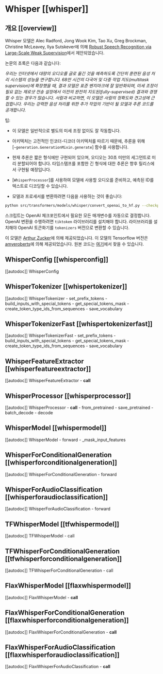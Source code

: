<!--Copyright 2022 The HuggingFace Team. All rights reserved.

Licensed under the Apache License, Version 2.0 (the "License"); you may not use this file except in compliance with
the License. You may obtain a copy of the License at

http://www.apache.org/licenses/LICENSE-2.0

Unless required by applicable law or agreed to in writing, software distributed under the License is distributed on
an "AS IS" BASIS, WITHOUT WARRANTIES OR CONDITIONS OF ANY KIND, either express or implied. See the License for the
specific language governing permissions and limitations under the License.

⚠️ Note that this file is in Markdown but contain specific syntax for our doc-builder (similar to MDX) that may not be
rendered properly in your Markdown viewer.

-->

# Whisper [[whisper]]

## 개요 [[overview]]

Whisper 모델은 Alec Radford, Jong Wook Kim, Tao Xu, Greg Brockman, Christine McLeavey, Ilya Sutskever에 의해 [Robust Speech Recognition via Large-Scale Weak Supervision](https://cdn.openai.com/papers/whisper.pdf)에서 제안되었습니다.

논문의 초록은 다음과 같습니다:

*우리는 인터넷에서 대량의 오디오를 글로 옮긴 것을 예측하도록 간단히 훈련된 음성 처리 시스템의 성능을 연구합니다. 68만 시간의 다국어 및 다중 작업 지도(multitask supervision)에 확장했을 때, 결과 모델은 표준 벤치마크에 잘 일반화되며, 미세 조정이 필요 없는 제로샷 전송 설정에서 이전의 완전히 지도된(fully-supervised) 결과와 경쟁할 수 있는 경우가 많습니다. 사람과 비교하면, 이 모델은 사람의 정확도와 견고성에 근접합니다. 우리는 강력한 음성 처리를 위한 추가 작업의 기반이 될 모델과 추론 코드를 공개합니다.*



팁:

- 이 모델은 일반적으로 별도의 미세 조정 없이도 잘 작동합니다.
- 아키텍처는 고전적인 인코더-디코더 아키텍처를 따르기 때문에, 추론을 위해 [`~generation.GenerationMixin.generate`] 함수를 사용합니다.
- 현재 추론은 짧은 형식에만 구현되어 있으며, 오디오는 30초 미만의 세그먼트로 미리 분할되어야 합니다. 타임스탬프를 포함한 긴 형식에 대한 추론은 향후 릴리스에서 구현될 예정입니다.
- [`WhisperProcessor`]를 사용하여 모델에 사용할 오디오를 준비하고, 예측된 ID를 텍스트로 디코딩할 수 있습니다.

- 모델과 프로세서를 변환하려면 다음을 사용하는 것이 좋습니다:

```bash
python src/transformers/models/whisper/convert_openai_to_hf.py --checkpoint_path "" --pytorch_dump_folder_path "Arthur/whisper-3" --convert_preprocessor True
```
스크립트는 OpenAI 체크포인트에서 필요한 모든 매개변수를 자동으로 결정합니다. OpenAI 변환을 수행하려면 `tiktoken` 라이브러리를 설치해야 합니다.
라이브러리를 설치해야 OpenAI 토큰화기를 `tokenizers` 버전으로 변환할 수 있습니다.

이 모델은 [Arthur Zucker](https://huggingface.co/ArthurZ)에 의해 제공되었습니다. 이 모델의 Tensorflow 버전은 [amyeroberts](https://huggingface.co/amyeroberts)에 의해 제공되었습니다.
원본 코드는 [여기](https://github.com/openai/whisper)에서 찾을 수 있습니다.



## WhisperConfig [[whisperconfig]]

[[autodoc]] WhisperConfig

## WhisperTokenizer [[whispertokenizer]]

[[autodoc]] WhisperTokenizer
    - set_prefix_tokens
    - build_inputs_with_special_tokens
    - get_special_tokens_mask
    - create_token_type_ids_from_sequences
    - save_vocabulary

## WhisperTokenizerFast [[whispertokenizerfast]]

[[autodoc]] WhisperTokenizerFast
    - set_prefix_tokens
    - build_inputs_with_special_tokens
    - get_special_tokens_mask
    - create_token_type_ids_from_sequences
    - save_vocabulary

## WhisperFeatureExtractor [[whisperfeatureextractor]]

[[autodoc]] WhisperFeatureExtractor
    - __call__

## WhisperProcessor [[whisperprocessor]]

[[autodoc]] WhisperProcessor
    - __call__
    - from_pretrained
    - save_pretrained
    - batch_decode
    - decode

## WhisperModel [[whispermodel]]

[[autodoc]] WhisperModel
    - forward
    - _mask_input_features

## WhisperForConditionalGeneration [[whisperforconditionalgeneration]]

[[autodoc]] WhisperForConditionalGeneration
    - forward

## WhisperForAudioClassification [[whisperforaudioclassification]]

[[autodoc]] WhisperForAudioClassification
    - forward



## TFWhisperModel [[tfwhispermodel]]

[[autodoc]] TFWhisperModel
    - call

## TFWhisperForConditionalGeneration [[tfwhisperforconditionalgeneration]]

[[autodoc]] TFWhisperForConditionalGeneration
    - call


## FlaxWhisperModel [[flaxwhispermodel]]

[[autodoc]] FlaxWhisperModel
    - __call__

## FlaxWhisperForConditionalGeneration [[flaxwhisperforconditionalgeneration]]

[[autodoc]] FlaxWhisperForConditionalGeneration
    - __call__

## FlaxWhisperForAudioClassification [[flaxwhisperforaudioclassification]]

[[autodoc]] FlaxWhisperForAudioClassification
    - __call__

